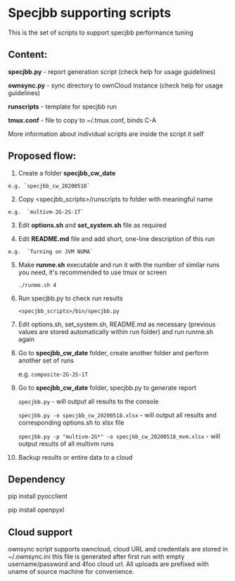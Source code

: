 Specjbb supporting scripts
========================
This is the set of scripts to support specjbb performance tuning

## Content:

  **specjbb.py**   - report generation script (check help for usage guidelines)

  **ownsync.py**   - sync directory to ownCloud instance (check help for usage guidelines)
  
  **runscripts**   - template for specjbb run

  **tmux.conf**    - file to copy to ~/.tmux.conf, binds C-A  

  More information about individual scripts are inside the script it self

## Proposed flow:
  1. Create a folder **specjbb_cw_date**

    e.g. `specjbb_cw_20200518`
  
  2. Copy <specjbb_scripts>/runscripts to folder with meaningful name

    e.g.  `multivm-2G-2S-1T`

  3.  Edit **options.sh** and **set_system.sh** file as required

  4.  Edit **README.md** file and add short, one-line description of this run
  
    e.g.  `Turning on JVM NUMA`
  
  5.  Make **runme.sh** executable and run it with the number of similar runs you need, it's recommended to use tmux or screen    
  
       `./runme.sh 4`
  
  6.  Run specjbb.py to check run results
  
       `<specjbb_scripts>/bin/specjbb.py`  

  7.  Edit options.sh, set_system.sh, README.md as necessary (previous values are stored automatically within run folder) and run runme.sh again

  8.  Go to **specjbb_cw_date** folder, create another folder and perform another set of runs  

      e.g. `composite-2G-2S-1T`

  9.  Go to **specjbb_cw_date** folder, specjbb.py to generate report

      `specjbb.py`  - will output all results to the console

      `specjbb.py -o specjbb_cw_20200518.xlsx`  - will output all results and corresponding options.sh to xlsx file 

      `specjbb.py -p "multivm-2G*" -o specjbb_cw_20200518_mvm.xlsx` - will output results of all multivm runs 

  10. Backup results or entire data to a cloud

## Dependency

pip install pyocclient

pip install openpyxl

## Cloud support
ownsync script supports owncloud, cloud URL and credentials are stored in ~/.ownsync.ini this file is generated after first run with empty username/password and 4foo cloud url. All uploads are prefixed with uname of source machine for convenience.
